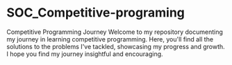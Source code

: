# SOC_Competitive-programing
Competitive Programming Journey Welcome to my repository documenting my journey in learning competitive programming. Here, you'll find all the solutions to the problems I've tackled, showcasing my progress and growth. I hope you find my journey insightful and encouraging.
